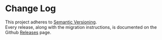 # Change Log

This project adheres to [Semantic Versioning](http://semver.org/).  
Every release, along with the migration instructions, is documented on the Github [Releases](https://github.com/docker/pulpo/releases) page.
